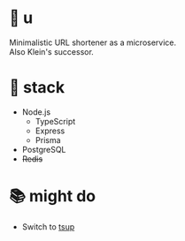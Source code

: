 # 🔖 u

Minimalistic URL shortener as a microservice.  
Also Klein's successor.

# 🔨 stack

-   Node.js
    -   TypeScript
    -   Express
    -   Prisma
-   PostgreSQL
-   ~~Redis~~

# 📚 might do

-   Switch to [tsup](https://tsup.egoist.sh/)

